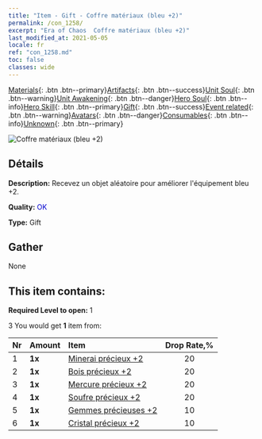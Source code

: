 ```yaml
---
title: "Item - Gift - Coffre matériaux (bleu +2)"
permalink: /con_1258/
excerpt: "Era of Chaos  Coffre matériaux (bleu +2)"
last_modified_at: 2021-05-05
locale: fr
ref: "con_1258.md"
toc: false
classes: wide
---
```

 [Materials](/ItemsFR/){: .btn .btn--primary}[Artifacts](/ItemsFR/Artifacts/){: .btn .btn--success}[Unit Soul](/ItemsFR/UnitSoul/){: .btn .btn--warning}[Unit Awakening](/ItemsFR/UnitAwakening/){: .btn .btn--danger}[Hero Soul](/ItemsFR/HeroSoul/){: .btn .btn--info}[Hero Skill](/ItemsFR/HeroSkill/){: .btn .btn--primary}[Gift](/ItemsFR/Gift/){: .btn .btn--success}[Event related](/ItemsFR/Events/){: .btn .btn--warning}[Avatars](/ItemsFR/Avatars/){: .btn .btn--danger}[Consumables](/ItemsFR/Consumables/){: .btn .btn--info}[Unknown](/ItemsFR/Unknown/){: .btn .btn--primary}

 ![Coffre matériaux (bleu +2)](/images/t/i_304002.png)

## Détails
 **Description:** Recevez un objet aléatoire pour améliorer l'équipement bleu +2.

 **Quality:** <span style="color: #0000CD">OK</span>

 **Type:** Gift

## Gather

  None

## This item contains:

 **Required Level to open:** 1

 3 You would get **1** item  from:

  | Nr | Amount |     Item    | Drop Rate,% |
  |:---|:-------|:------------|:---------:|
  | 1 |  **1x** | [Minerai précieux +2](/ItemsFR/mat_26/) | 20 | 
  | 2 |  **1x** | [Bois précieux +2](/ItemsFR/mat_27/) | 20 | 
  | 3 |  **1x** | [Mercure précieux +2](/ItemsFR/mat_28/) | 20 | 
  | 4 |  **1x** | [Soufre précieux +2](/ItemsFR/mat_29/) | 20 | 
  | 5 |  **1x** | [Gemmes précieuses +2](/ItemsFR/mat_30/) | 10 | 
  | 6 |  **1x** | [Cristal précieux +2](/ItemsFR/mat_31/) | 10 | 
